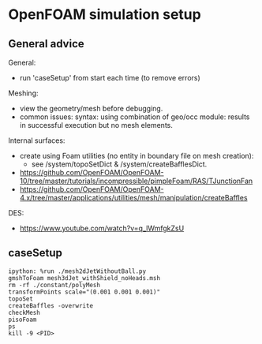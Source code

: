 # OpenFOAM simulation setup
## General advice
General:  
- run 'caseSetup' from start each time (to remove errors)  

Meshing:  
- view the geometry/mesh before debugging.  
- common issues: syntax: using combination of geo/occ module: results in successful execution but no mesh elements.  

Internal surfaces:  
- create using Foam utilities (no entity in boundary file on mesh creation):  
	- see /system/topoSetDict & /system/createBafflesDict.  
- https://github.com/OpenFOAM/OpenFOAM-10/tree/master/tutorials/incompressible/pimpleFoam/RAS/TJunctionFan  
- https://github.com/OpenFOAM/OpenFOAM-4.x/tree/master/applications/utilities/mesh/manipulation/createBaffles  

DES:  
- https://www.youtube.com/watch?v=q_lWmfgkZsU  

## caseSetup
```
ipython: %run ./mesh2dJetWithoutBall.py  
gmshToFoam mesh3dJet_withShield_noHeads.msh  
rm -rf ./constant/polyMesh  
transformPoints scale="(0.001 0.001 0.001)"  
topoSet  
createBaffles -overwrite  
checkMesh  
pisoFoam  
ps  
kill -9 <PID>  
```